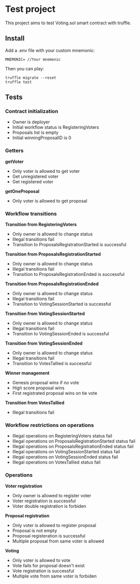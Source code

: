 # Test project

This project aims to test Voting.sol smart contract with truffle.

## Install

Add a .env file with your custom mnemonic:
```
MNEMONIC= //Your mnemonic
```
Then you can play:
```
truffle migrate --reset
truffle test
```
## Tests

### Contract initialization
- Owner is deployer
- Initial workflow status is RegisteringVoters
- Proposals list is empty
- Initial winningProposalID is 0

### Getters
**getVoter**
- Only voter is allowed to get voter
- Get unregistered voter
- Get registered voter

**getOneProposal**
- Only voter is allowed to get proposal

### Workflow transitions
**Transition from RegisteringVoters**
- Only owner is allowed to change status
- Illegal transitions fail
- Transition to ProposalsRegistrationStarted is successful

**Transition from ProposalsRegistrationStarted**
- Only owner is allowed to change status
- Illegal transitions fail
- Transition to ProposalsRegistrationEnded is successful

**Transition from ProposalsRegistrationEnded**
- Only owner is allowed to change status
- Illegal transitions fail
- Transition to VotingSessionStarted is successful

**Transition from VotingSessionStarted**
- Only owner is allowed to change status
- Illegal transitions fail
- Transition to VotingSessionEnded is successful

**Transition from VotingSessionEnded**
- Only owner is allowed to change status
- Illegal transitions fail
- Transition to VotesTallied is successful

__Winner management__
- Genesis proposal wins if no vote
- High score proposal wins
- First registrated proposal wins on tie vote

**Transition from VotesTallied**
- Illegal transitions fail

### Workflow restrictions on operations
- Illegal operations on RegisteringVoters status fail
- Illegal operations on ProposalsRegistrationStarted status fail
- Illegal operations on ProposalsRegistrationEnded status fail
- Illegal operations on VotingSessionStarted status fail
- Illegal operations on VotingSessionEnded status fail
- Illegal operations on VotesTallied status fail

### Operations
**Voter registration**
-  Only owner is allowed to register voter
- Voter registration is successful
- Voter double registration is forbiden

**Proposal registration**
- Only voter is allowed to register proposal
- Proposal is not empty
- Proposal registeration is successful
- Multiple proposal from same voter is allowed

**Voting**
- Only voter is allowed to vote
- Vote fails for proposal doesn't exist
- Vote registration is successful
- Multiple vote from same voter is forbiden
